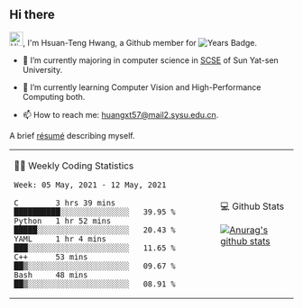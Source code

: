 ## Hi there

<!-- profile views -->

<img height="25" src='https://qpluspicture.oss-cn-beijing.aliyuncs.com/6LjjQA/Hi.gif' alt='Hi' width="24"/>, I'm Hsuan-Teng Hwang, a Github member for 
![Years Badge](https://badges.pufler.dev/years/huangxt57).
<!-- and the number of visitors for this page is  -->
<!-- ![](https://komarev.com/ghpvc/?username=huangxt57&color=blue&label=PROFILE+VIEWS). -->


- 🔭 I’m currently majoring in computer science in [SCSE](http://sdcs.sysu.edu.cn) of Sun Yat-sen University.

- 🌱 I’m currently learning Computer Vision and High-Performance Computing both.

<!-- - 🤔 I’m looking for help with video understanding, HPC programming. -->

- 📫 How to reach me: [huangxt57@mail2.sysu.edu.cn](huangxt57@mail2.sysu.edu.cn).

A brief [résumé](https://www.notion.so/melonhwang/Huan-Teng-Hwang-415a0f2195b84c7b94f5c55668dfe98d) describing myself.

<table align="center">

<td>

🧑‍💻 Weekly Coding Statistics
<!--START_SECTION:waka-->
```text
Week: 05 May, 2021 - 12 May, 2021

C        3 hrs 39 mins   ██████████░░░░░░░░░░░░░░░   39.95 % 
Python   1 hr 52 mins    █████░░░░░░░░░░░░░░░░░░░░   20.43 % 
YAML     1 hr 4 mins     ███░░░░░░░░░░░░░░░░░░░░░░   11.65 % 
C++      53 mins         ██▒░░░░░░░░░░░░░░░░░░░░░░   09.67 % 
Bash     48 mins         ██▒░░░░░░░░░░░░░░░░░░░░░░   08.91 % 
```
<!--END_SECTION:waka-->

</td>

<td>

💻 Github Stats

[![Anurag's github stats](https://github-readme-stats.vercel.app/api?username=huangxt57&hide=prs&show_icons=true)](https://github.com/anuraghazra/github-readme-stats)

</td>

</table>
